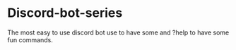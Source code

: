 # Discord-bot-series
The most easy to use discord bot use to have some and ?help to have some fun commands.
